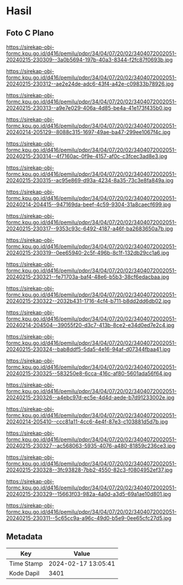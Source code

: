 # Hasil

## Foto C Plano

https://sirekap-obj-formc.kpu.go.id/d416/pemilu/pdpr/34/04/07/20/02/3404072002051-20240215-230309--3a0b5694-197b-40a3-8344-f2fc87f0693b.jpg

https://sirekap-obj-formc.kpu.go.id/d416/pemilu/pdpr/34/04/07/20/02/3404072002051-20240215-230312--ae2e24de-adc6-43f4-a42e-c09833b78926.jpg

https://sirekap-obj-formc.kpu.go.id/d416/pemilu/pdpr/34/04/07/20/02/3404072002051-20240215-230313--a9e7e029-406a-4d85-be4a-41e173f435b0.jpg

https://sirekap-obj-formc.kpu.go.id/d416/pemilu/pdpr/34/04/07/20/02/3404072002051-20240214-205129--8088c315-1697-49ae-ba47-299ee1067f4c.jpg

https://sirekap-obj-formc.kpu.go.id/d416/pemilu/pdpr/34/04/07/20/02/3404072002051-20240215-230314--4f7160ac-0f9e-4157-af0c-c3fcec3ad8e3.jpg

https://sirekap-obj-formc.kpu.go.id/d416/pemilu/pdpr/34/04/07/20/02/3404072002051-20240215-230315--ac95e869-d93a-4234-8a35-73c3e8fa849a.jpg

https://sirekap-obj-formc.kpu.go.id/d416/pemilu/pdpr/34/04/07/20/02/3404072002051-20240214-204415--947169da-beef-4c59-9304-31a8caecf699.jpg

https://sirekap-obj-formc.kpu.go.id/d416/pemilu/pdpr/34/04/07/20/02/3404072002051-20240215-230317--9353c93c-6492-4187-a46f-ba2683650a7b.jpg

https://sirekap-obj-formc.kpu.go.id/d416/pemilu/pdpr/34/04/07/20/02/3404072002051-20240215-230319--0ee65940-2c5f-496b-8c1f-132db29cc1a6.jpg

https://sirekap-obj-formc.kpu.go.id/d416/pemilu/pdpr/34/04/07/20/02/3404072002051-20240215-230321--fe71703a-baf4-48e6-b5b3-38cf6edacbaa.jpg

https://sirekap-obj-formc.kpu.go.id/d416/pemilu/pdpr/34/04/07/20/02/3404072002051-20240215-230322--2032b431-1716-4cf4-b711-b8dd2dd6db02.jpg

https://sirekap-obj-formc.kpu.go.id/d416/pemilu/pdpr/34/04/07/20/02/3404072002051-20240214-204504--39055f20-d3c7-413b-8ce2-e34d0ed7e2c4.jpg

https://sirekap-obj-formc.kpu.go.id/d416/pemilu/pdpr/34/04/07/20/02/3404072002051-20240215-230324--bab8ddf5-5da5-4e16-94af-d07344fbaa41.jpg

https://sirekap-obj-formc.kpu.go.id/d416/pemilu/pdpr/34/04/07/20/02/3404072002051-20240215-230325--583250e8-6cca-416c-af80-5601ada56f64.jpg

https://sirekap-obj-formc.kpu.go.id/d416/pemilu/pdpr/34/04/07/20/02/3404072002051-20240215-230326--a4ebc97d-ec5e-4d4d-aede-b7d91233002e.jpg

https://sirekap-obj-formc.kpu.go.id/d416/pemilu/pdpr/34/04/07/20/02/3404072002051-20240214-205410--ccc81a11-4cc6-4e4f-87e3-c103881d5d7b.jpg

https://sirekap-obj-formc.kpu.go.id/d416/pemilu/pdpr/34/04/07/20/02/3404072002051-20240215-230327--ac568063-5935-4076-a480-81859c236ce3.jpg

https://sirekap-obj-formc.kpu.go.id/d416/pemilu/pdpr/34/04/07/20/02/3404072002051-20240215-230328--3fc93828-7bb2-4550-82c3-f0804952ef37.jpg

https://sirekap-obj-formc.kpu.go.id/d416/pemilu/pdpr/34/04/07/20/02/3404072002051-20240215-230329--15663f03-982a-4a0d-a3d5-69a1ae10d801.jpg

https://sirekap-obj-formc.kpu.go.id/d416/pemilu/pdpr/34/04/07/20/02/3404072002051-20240215-230311--5c65cc9a-a96c-49d0-b5e9-0ee65cfc27d5.jpg


## Metadata

| Key        | Value               |
| ---------- | ------------------- |
| Time Stamp | 2024-02-17 13:05:41 |
| Kode Dapil | 3401                |



